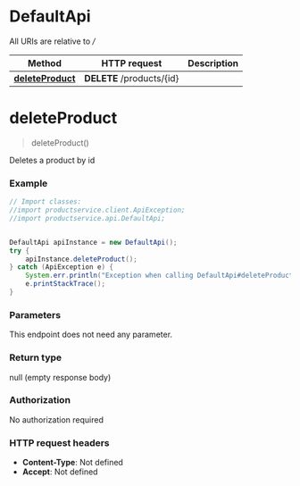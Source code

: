 # DefaultApi

All URIs are relative to */*

Method | HTTP request | Description
------------- | ------------- | -------------
[**deleteProduct**](DefaultApi.md#deleteProduct) | **DELETE** /products/{id} | 

<a name="deleteProduct"></a>
# **deleteProduct**
> deleteProduct()



Deletes a product by id

### Example
```java
// Import classes:
//import productservice.client.ApiException;
//import productservice.api.DefaultApi;


DefaultApi apiInstance = new DefaultApi();
try {
    apiInstance.deleteProduct();
} catch (ApiException e) {
    System.err.println("Exception when calling DefaultApi#deleteProduct");
    e.printStackTrace();
}
```

### Parameters
This endpoint does not need any parameter.

### Return type

null (empty response body)

### Authorization

No authorization required

### HTTP request headers

 - **Content-Type**: Not defined
 - **Accept**: Not defined

